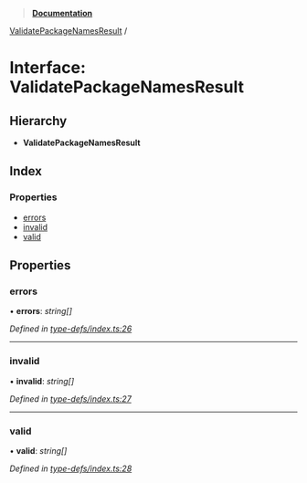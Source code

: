> **[Documentation](../README.md)**

[ValidatePackageNamesResult](validatepackagenamesresult.md) /

# Interface: ValidatePackageNamesResult

## Hierarchy

* **ValidatePackageNamesResult**

## Index

### Properties

* [errors](validatepackagenamesresult.md#errors)
* [invalid](validatepackagenamesresult.md#invalid)
* [valid](validatepackagenamesresult.md#valid)

## Properties

###  errors

• **errors**: *string[]*

*Defined in [type-defs/index.ts:26](https://github.com/dylanaubrey/repodog/blob/8aa9987/packages/helpers/src/type-defs/index.ts#L26)*

___

###  invalid

• **invalid**: *string[]*

*Defined in [type-defs/index.ts:27](https://github.com/dylanaubrey/repodog/blob/8aa9987/packages/helpers/src/type-defs/index.ts#L27)*

___

###  valid

• **valid**: *string[]*

*Defined in [type-defs/index.ts:28](https://github.com/dylanaubrey/repodog/blob/8aa9987/packages/helpers/src/type-defs/index.ts#L28)*